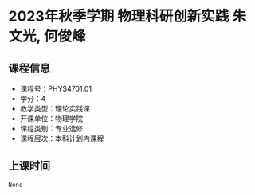 # 2023年秋季学期 物理科研创新实践 朱文光, 何俊峰






## 课程信息

- 课程号：PHYS4701.01
- 学分：4
- 教学类型：理论实践课
- 开课单位：物理学院
- 课程类别：专业选修
- 课程层次：本科计划内课程

## 上课时间

```
None
```

